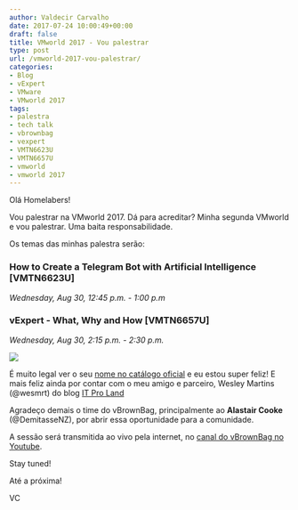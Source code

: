 ```yaml
---
author: Valdecir Carvalho
date: 2017-07-24 10:00:49+00:00
draft: false
title: VMworld 2017 - Vou palestrar
type: post
url: /vmworld-2017-vou-palestrar/
categories:
- Blog
- vExpert
- VMware
- VMworld 2017
tags:
- palestra
- tech talk
- vbrownbag
- vexpert
- VMTN6623U
- VMTN6657U
- vmworld
- vmworld 2017
---
```


Olá Homelabers!

Vou palestrar na VMworld 2017. Dá para acreditar? Minha segunda VMworld e vou palestrar. Uma baita responsabilidade.

Os temas das minhas palestra serão:


### How to Create a Telegram Bot with Artificial Intelligence [VMTN6623U]


_Wednesday, Aug 30, 12:45 p.m. - 1:00 p.m_


### vExpert - What, Why and How [VMTN6657U]


_Wednesday, Aug 30, 2:15 p.m. - 2:30 p.m._

![](/imagens/2017/07/vmworld2017-valdecircarvalho-homelaber-2.jpg)


É muito legal ver o seu [nome no catálogo oficial](https://my.vmworld.com/scripts/catalog/uscatalog.jsp?search=valdecir&showEnrolled=false) e eu estou super feliz! E mais feliz ainda por contar com o meu amigo e parceiro, Wesley Martins (@wesmrt) do blog [IT Pro Land](http://www.itproland.com.br/)

Agradeço demais o time do vBrownBag, principalmente ao **Alastair Cooke** (@DemitasseNZ), por abrir essa oportunidade para a comunidade.

A sessão será transmitida ao vivo pela internet, no [canal do vBrownBag no Youtube](https://www.youtube.com/channel/UCaZf13iWhwnBdpIkrEmHLbA).

Stay tuned!

Até a próxima!

VC


